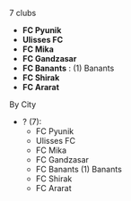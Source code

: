 7 clubs

- **FC Pyunik**
- **Ulisses FC**
- **FC Mika**
- **FC Gandzasar**
- **FC Banants** : (1) Banants
- **FC Shirak**
- **FC Ararat**




By City

- ? (7): 
  - FC Pyunik 
  - Ulisses FC 
  - FC Mika 
  - FC Gandzasar 
  - FC Banants  (1) Banants
  - FC Shirak 
  - FC Ararat 


